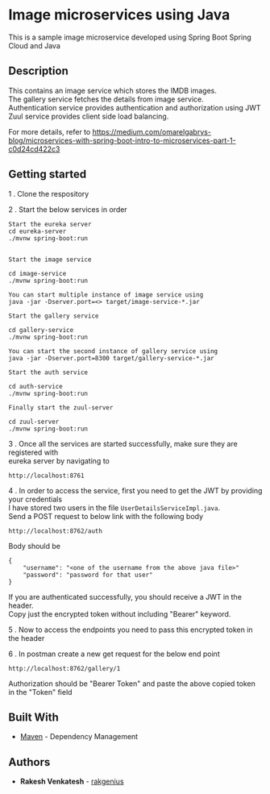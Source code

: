# Image microservices using Java

This is a sample image microservice developed using Spring Boot Spring Cloud and Java

## Description

This contains an image service which stores the IMDB images.\
The gallery service fetches the details from image service.\
Authentication service provides authentication and authorization using JWT
Zuul service provides client side load balancing.

For more details, refer to https://medium.com/omarelgabrys-blog/microservices-with-spring-boot-intro-to-microservices-part-1-c0d24cd422c3

## Getting started

1 . Clone the respository

2 . Start the below services in order
```
Start the eureka server
cd eureka-server
./mvnw spring-boot:run


Start the image service

cd image-service
./mvnw spring-boot:run

You can start multiple instance of image service using
java -jar -Dserver.port=<> target/image-service-*.jar

Start the gallery service

cd gallery-service
./mvnw spring-boot:run

You can start the second instance of gallery service using
java -jar -Dserver.port=8300 target/gallery-service-*.jar

Start the auth service

cd auth-service
./mvnw spring-boot:run

Finally start the zuul-server

cd zuul-server
./mvnw spring-boot:run
```

3 . Once all the services are started successfully, make sure they are registered with\
    eureka server by navigating to
```
http://localhost:8761
```

4 . In order to access the service, first you need to get the JWT by providing your credentials\
    I have stored two users in the file ```UserDetailsServiceImpl.java```.\
    Send a POST request to below link with the following body
```
http://localhost:8762/auth
```

Body should be
```
{
    "username": "<one of the username from the above java file>"
    "password": "password for that user"
}
```

If you are authenticated successfully, you should receive a JWT in the header.\
Copy just the encrypted token without including "Bearer" keyword.

5 . Now to access the endpoints you need to pass this encrypted token in the header

6 . In postman create a new get request for the below end point
```
http://localhost:8762/gallery/1
```

Authorization should be "Bearer Token" and paste the above copied token in the "Token" field

## Built With

* [Maven](https://maven.apache.org/) - Dependency Management


## Authors
* **Rakesh Venkatesh** - [rakgenius](https://github.com/rakgenius)